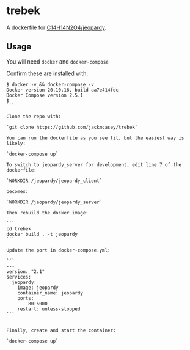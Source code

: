 # trebek
A dockerfile for [C14H14N2O4/jeopardy](https://github.com/C14H14N2O4/jeopardy/).

## Usage

You will need `docker` and `docker-compose`

Confirm these are installed with:

````
$ docker -v && docker-compose -v
Docker version 20.10.16, build aa7e414fdc
Docker Compose version 2.5.1
$
```

Clone the repo with:

`git clone https://github.com/jackmcasey/trebek`

You can run the dockerfile as you see fit, but the easiest way is likely:

`docker-compose up`

To switch to jeopardy_server for development, edit line 7 of the dockerfile:

`WORKDIR /jeopardy/jeopardy_client`

becomes:

`WORKDIR /jeopardy/jeopardy_server`

Then rebuild the docker image:

```
cd trebek
docker build . -t jeopardy
```

Update the port in docker-compose.yml:

```
---
version: "2.1"
services:
  jeopardy:
    image: jeopardy
    container_name: jeopardy
    ports:
      - 80:5000
    restart: unless-stopped
```


Finally, create and start the container:

`docker-compose up`
